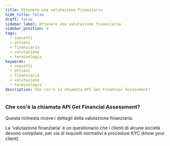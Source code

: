 ```yaml
---
title: Ottenere una valutazione finanziaria
hide_title: false
draft: false
sidebar_label: Ottenere una valutazione finanziaria
sidebar_position: 4
tags:
  - concetti
  - ottieni
  - finanziaria
  - valutazione
  - terminologia
keywords:
  - concetti
  - ottieni
  - finanziaria
  - valutazione
  - terminologia
description: Che cos'è la chiamata API Get Financial Assessment?
---
```


### Che cos'è la chiamata API Get Financial Assessment?

Questa richiesta riceve i dettagli della valutazione finanziaria.

La 'valutazione finanziaria' è un questionario che i clienti di alcune società devono compilare, per via di requisiti normativi e procedure KYC (know your client).
